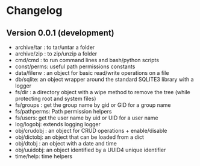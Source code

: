 # Changelog



## Version 0.0.1 (development)
- archive/tar : to tar/untar a folder
- archive/zip : to zip/unzip a folder
- cmd/cmd : to run command lines and bash/python scripts
- const/perms: useful path permissions constants 
- data/filerw : an object for basic read/write operations on a file
- db/sqlite: an object wrapper around the standard SQLITE3 library with a logger
- fs/dir : a directory object with a wipe method to remove the tree (while protecting root and system files)
- fs/groups : get the group name by gid or GID for a group name
- fs/pathperms: Path permission helpers
- fs/users: get the user name by uid or UID for a user name
- log/logobj: extends logging logger
- obj/crudobj : an object for CRUD operations + enable/disable
- obj/dictobj: an object that can be loaded from a dict
- obj/dtobj : an object with a date and time
- obj/uuidobj: an object identified by a UUID4 unique identifier
- time/help: time helpers